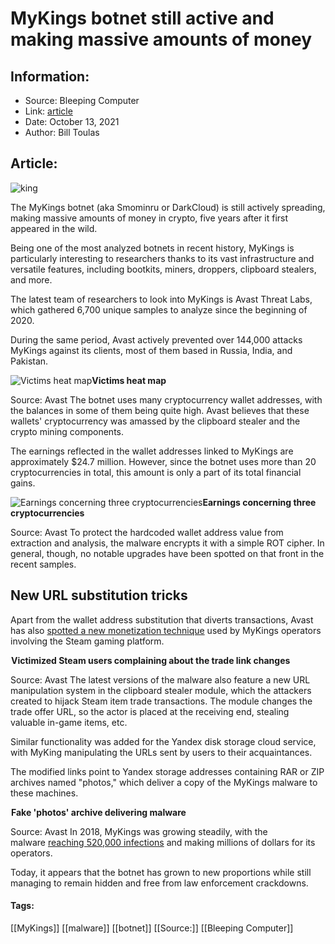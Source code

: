 # MyKings botnet still active and making massive amounts of money
### 

## Information:
+ Source: Bleeping Computer
+ Link: [article](https://www.bleepingcomputer.com/news/security/mykings-botnet-still-active-and-making-massive-amounts-of-money/)
+ Date: October 13, 2021
+ Author: Bill Toulas


## Article:
![king](https://www.bleepstatic.com/content/hl-images/2021/10/13/king.jpg?rand=940724531)


The MyKings botnet (aka Smominru or DarkCloud) is still actively spreading, making massive amounts of money in crypto, five years after it first appeared in the wild.


Being one of the most analyzed botnets in recent history, MyKings is particularly interesting to researchers thanks to its vast infrastructure and versatile features, including bootkits, miners, droppers, clipboard stealers, and more.


The latest team of researchers to look into MyKings is Avast Threat Labs, which gathered 6,700 unique samples to analyze since the beginning of 2020.


During the same period, Avast actively prevented over 144,000 attacks MyKings against its clients, most of them based in Russia, India, and Pakistan.



![Victims heat map](https://www.bleepstatic.com/images/news/u/1220909/Code%20and%20Details/map.png)**Victims heat map**  

Source: Avast
The botnet uses many cryptocurrency wallet addresses, with the balances in some of them being quite high. Avast believes that these wallets' cryptocurrency was amassed by the clipboard stealer and the crypto mining components.


The earnings reflected in the wallet addresses linked to MyKings are approximately $24.7 million. However, since the botnet uses more than 20 cryptocurrencies in total, this amount is only a part of its total financial gains.



![Earnings concerning three cryptocurrencies](https://www.bleepstatic.com/images/news/u/1220909/Code%20and%20Details/earnings.jpg)**Earnings concerning three cryptocurrencies**  

Source: Avast
To protect the hardcoded wallet address value from extraction and analysis, the malware encrypts it with a simple ROT cipher. In general, though, no notable upgrades have been spotted on that front in the recent samples.


New URL substitution tricks
---------------------------


Apart from the wallet address substitution that diverts transactions, Avast has also [spotted a new monetization technique](http://decoded.avast.io/janrubin/the-king-is-dead-long-live-mykings/) used by MyKings operators involving the Steam gaming platform.



![Victimized Steam users complaining about the trade link changes](data:image/gif;base64,R0lGODlhAQABAAAAACH5BAEKAAEALAAAAAABAAEAAAICTAEAOw==)**Victimized Steam users complaining about the trade link changes**  

Source: Avast
The latest versions of the malware also feature a new URL manipulation system in the clipboard stealer module, which the attackers created to hijack Steam item trade transactions. The module changes the trade offer URL, so the actor is placed at the receiving end, stealing valuable in-game items, etc.


Similar functionality was added for the Yandex disk storage cloud service, with MyKing manipulating the URLs sent by users to their acquaintances.


The modified links point to Yandex storage addresses containing RAR or ZIP archives named "photos," which deliver a copy of the MyKings malware to these machines.



![Fake 'photos' archive delivering malware](data:image/gif;base64,R0lGODlhAQABAAAAACH5BAEKAAEALAAAAAABAAEAAAICTAEAOw==)**Fake 'photos' archive delivering malware**  

Source: Avast
In 2018, MyKings was growing steadily, with the malware [reaching 520,000 infections](https://www.bleepingcomputer.com/news/security/smominru-botnet-infected-over-500-000-windows-machines/) and making millions of dollars for its operators. 


Today, it appears that the botnet has grown to new proportions while still managing to remain hidden and free from law enforcement crackdowns.




#### Tags:
[[MyKings]] [[malware]] [[botnet]] [[Source:]] [[Bleeping Computer]]
